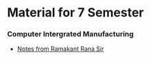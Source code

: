 # Material for 7 Semester


### Computer Intergrated Manufacturing

  -  [Notes from Ramakant Rana Sir](/CIM/Notes/ReadMe.md)
